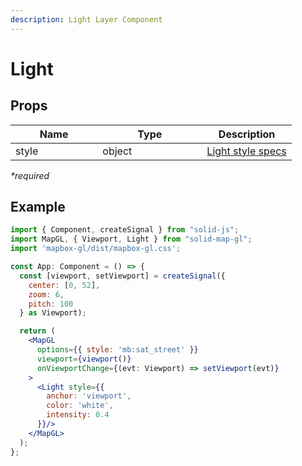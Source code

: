 ```yaml
---
description: Light Layer Component
---
```


# Light

## Props

<table><thead><tr><th width="123.33333333333331">Name</th><th width="151">Type</th><th>Description</th></tr></thead><tbody><tr><td>style</td><td>object</td><td><a href="https://docs.mapbox.com/mapbox-gl-js/style-spec/light/">Light style specs</a></td></tr></tbody></table>

_\*required_

## Example

```jsx
import { Component, createSignal } from "solid-js";
import MapGL, { Viewport, Light } from "solid-map-gl";
import 'mapbox-gl/dist/mapbox-gl.css';

const App: Component = () => {
  const [viewport, setViewport] = createSignal({
    center: [0, 52],
    zoom: 6,
    pitch: 100
  } as Viewport);

  return (
    <MapGL
      options={{ style: 'mb:sat_street' }}
      viewport={viewport()}
      onViewportChange={(evt: Viewport) => setViewport(evt)}
    >
      <Light style={{
        anchor: 'viewport',
        color: 'white',
        intensity: 0.4
      }}/>
    </MapGL>
  );
};
```
